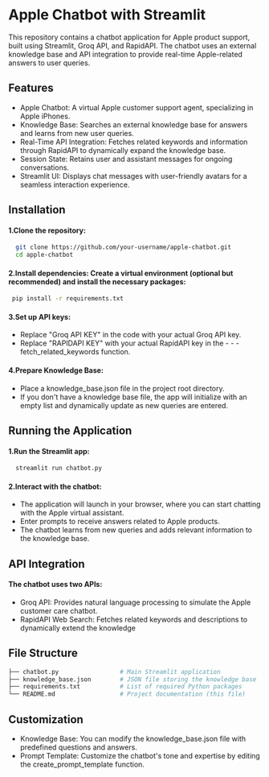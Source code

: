 
# Apple Chatbot with Streamlit


This repository contains a chatbot application for Apple product support, built using Streamlit, Groq API, and RapidAPI. The chatbot uses an external knowledge base and API integration to provide real-time Apple-related answers to user queries.



## Features

- Apple Chatbot: A virtual Apple customer support agent, specializing in Apple iPhones. 
- Knowledge Base: Searches an external knowledge base for answers and learns from new user queries.
- Real-Time API Integration: Fetches related keywords and information through RapidAPI to dynamically expand the knowledge base.
- Session State: Retains user and assistant messages for ongoing conversations.
- Streamlit UI: Displays chat messages with user-friendly avatars for a seamless interaction experience.



## Installation

#### 1.Clone the repository:

```bash
  git clone https://github.com/your-username/apple-chatbot.git
  cd apple-chatbot
```
#### 2.Install dependencies: Create a virtual environment (optional but recommended) and install the necessary packages: 

```bash
 pip install -r requirements.txt
```
#### 3.Set up API keys:
- Replace "Groq API KEY" in the code with your actual Groq API key.
- Replace "RAPIDAPI KEY" with your actual RapidAPI key in the - - - fetch_related_keywords function.

#### 4.Prepare Knowledge Base:

- Place a knowledge_base.json file in the project root directory.
- If you don't have a knowledge base file, the app will initialize with an empty list and dynamically update as new queries are entered.



## Running the Application

#### 1.Run the Streamlit app:

```bash
  streamlit run chatbot.py
```


#### 2.Interact with the chatbot:

- The application will launch in your browser, where you can start chatting with the Apple virtual assistant.
- Enter prompts to receive answers related to Apple products.
- The chatbot learns from new queries and adds relevant information to the knowledge base.



## API Integration

#### The chatbot uses two APIs:

- Groq API: Provides natural language processing to simulate the Apple customer care chatbot.
- RapidAPI Web Search: Fetches related keywords and descriptions to dynamically extend the knowledge






## File Structure
```bash
├── chatbot.py                 # Main Streamlit application
├── knowledge_base.json        # JSON file storing the knowledge base
├── requirements.txt           # List of required Python packages
└── README.md                  # Project documentation (this file)

```





## Customization

- Knowledge Base: You can modify the knowledge_base.json file with predefined questions and answers.
- Prompt Template: Customize the chatbot's tone and expertise by editing the create_prompt_template function.
